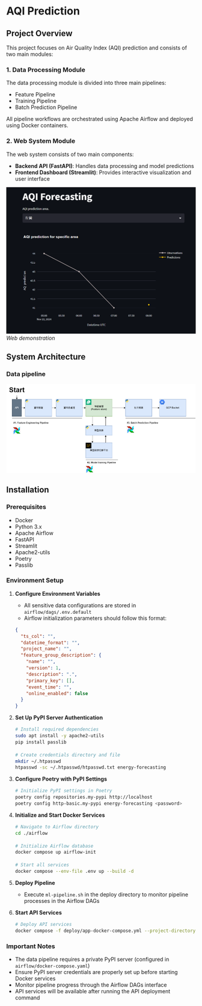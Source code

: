 # AQI Prediction

## Project Overview
This project focuses on Air Quality Index (AQI) prediction and consists of two main modules:

### 1. Data Processing Module
The data processing module is divided into three main pipelines:
- Feature Pipeline
- Training Pipeline
- Batch Prediction Pipeline

All pipeline workflows are orchestrated using Apache Airflow and deployed using Docker containers.

### 2. Web System Module
The web system consists of two main components:
- **Backend API (FastAPI)**: Handles data processing and model predictions
- **Frontend Dashboard (Streamlit)**: Provides interactive visualization and user interface

![Web System Architecture](./docs/images/圖片1.png)
*Web demonstration*

## System Architecture

### Data pipeline
![System Architecture](./docs/images/圖片2.png)



## Installation

### Prerequisites
- Docker
- Python 3.x
- Apache Airflow
- FastAPI
- Streamlit
- Apache2-utils
- Poetry
- Passlib

### Environment Setup

1. **Configure Environment Variables**
   - All sensitive data configurations are stored in `airflow/dags/.env.default`
   - Airflow initialization parameters should follow this format:
   ```json
   {
     "ts_col": "",
     "datetime_format": "",
     "project_name": "",
     "feature_group_description": {
       "name": "",
       "version": 1,
       "description": ".",
       "primary_key": [],
       "event_time": "",
       "online_enabled": false
     }
   }
   ```

2. **Set Up PyPI Server Authentication**
   ```bash
   # Install required dependencies
   sudo apt install -y apache2-utils
   pip install passlib

   # Create credentials directory and file
   mkdir ~/.htpasswd
   htpasswd -sc ~/.htpasswd/htpasswd.txt energy-forecasting
   ```

3. **Configure Poetry with PyPI Settings**
   ```bash
   # Initialize PyPI settings in Poetry
   poetry config repositories.my-pypi http://localhost
   poetry config http-basic.my-pypi energy-forecasting <password>
   ```

4. **Initialize and Start Docker Services**
   ```bash
   # Navigate to Airflow directory
   cd ./airflow

   # Initialize Airflow database
   docker compose up airflow-init

   # Start all services
   docker compose --env-file .env up --build -d
   ```

5. **Deploy Pipeline**
   - Execute `ml-pipeline.sh` in the deploy directory to monitor pipeline processes in the Airflow DAGs

6. **Start API Services**
   ```bash
   # Deploy API services
   docker compose -f deploy/app-docker-compose.yml --project-directory . up --build
   ```

### Important Notes
- The data pipeline requires a private PyPI server (configured in `airflow/docker-compose.yaml`)
- Ensure PyPI server credentials are properly set up before starting Docker services
- Monitor pipeline progress through the Airflow DAGs interface
- API services will be available after running the API deployment command



